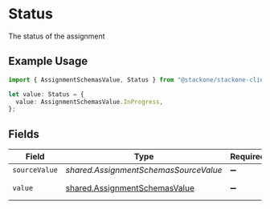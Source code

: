# Status

The status of the assignment

## Example Usage

```typescript
import { AssignmentSchemasValue, Status } from "@stackone/stackone-client-ts/sdk/models/shared";

let value: Status = {
  value: AssignmentSchemasValue.InProgress,
};
```

## Fields

| Field                                                                                 | Type                                                                                  | Required                                                                              | Description                                                                           | Example                                                                               |
| ------------------------------------------------------------------------------------- | ------------------------------------------------------------------------------------- | ------------------------------------------------------------------------------------- | ------------------------------------------------------------------------------------- | ------------------------------------------------------------------------------------- |
| `sourceValue`                                                                         | *shared.AssignmentSchemasSourceValue*                                                 | :heavy_minus_sign:                                                                    | N/A                                                                                   |                                                                                       |
| `value`                                                                               | [shared.AssignmentSchemasValue](../../../sdk/models/shared/assignmentschemasvalue.md) | :heavy_minus_sign:                                                                    | N/A                                                                                   | in-progress                                                                           |